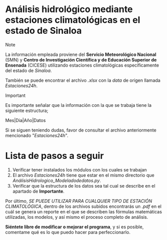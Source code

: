 
# Análisis hidrológico mediante estaciones climatológicas en el estado de Sinaloa

> [!NOTE]
> La información empleada proviene del **Servicio Meteorológico Nacional** (SMN) y **Centro de Investigación Científica y de Educación Superior de Ensenada**
> (CICESE) utilizando estaciones climatológicas específicamente del estado de _Sinaloa_.

También se puede encontrar el archivo _.xlsx_ con la _data_ de origen llamada _Estaciones24h_.

> [!IMPORTANT]
> Es importante señalar que la información con la que se trabaja tiene la siguiente estructura;
> 
> Mes|Dia|Año|Datos
>
> Si se siguen teniendo dudas, favor de consultar el archivo anteriormente mencionado "_Estaciones24h_".

# Lista de pasos a seguir
1. Verificar tener instalados los módulos con los cuales se trabajan
2. El archivo _Estaciones24h_ tiene que estar en el mismo directorio que _AnálisisHidrologico_Modeladodedatos.py_.
3. Verificar que la estructura de los datos sea tal cual se describe en el apartado de **Importante**.

Por último, *SE PUEDE UTILIZAR PARA CUALQUIER TIPO DE ESTACIÓN CLIMATOLÓGICA*, dentro de los archivos subidos encontrarás un _.pdf_ en el cuál se genera un reporte en el que se describen las fórmulas matemáticas utilizadas,
los modelos, y así mismo el proceso completo de análisis.

**Siéntete libre de modificar o mejorar el programa**, y si es posible, comentame qué es lo que puedo hacer para perfeccionarlo.
